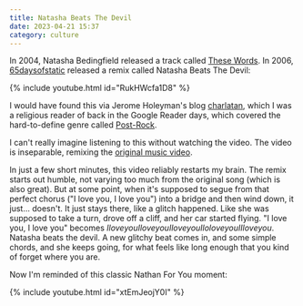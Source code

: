 ```yaml
---
title: Natasha Beats The Devil
date: 2023-04-21 15:37
category: culture
---
```


In 2004, Natasha Bedingfield released a track called [These Words](https://en.wikipedia.org/wiki/These_Words).
In 2006, [65daysofstatic](https://en.wikipedia.org/wiki/65daysofstatic) released a remix called Natasha Beats The Devil:

{% include youtube.html id="RukHWcfa1D8" %}

I would have found this via Jerome Holeyman's blog [charlatan](https://charlatan.livejournal.com), which I was a religious reader of back in the Google Reader days, which covered the hard-to-define genre called [Post-Rock](https://en.wikipedia.org/wiki/Post-rock).

I can't really imagine listening to this without watching the video.
The video is inseparable, remixing the [original music video](https://www.youtube.com/watch?v=e5RuGj0g1tk).

In just a few short minutes, this video reliably restarts my brain.
The remix starts out humble, not varying too much from the original song (which is also great).
But at some point, when it's supposed to segue from that perfect chorus ("I love you, I love you") into a bridge and then wind down, it just... doesn't.
It just stays there, like a glitch happened.
Like she was supposed to take a turn, drove off a cliff, and her car started flying.
"I love you, I love you" becomes _IloveyouIloveyouIloveyouIloloveyouIIloveyou_.
Natasha beats the devil.
A new glitchy beat comes in, and some simple chords, and she keeps going, for what feels like long enough that you kind of forget where you are.

Now I'm reminded of this classic Nathan For You moment:

{% include youtube.html id="xtEmJeojY0I" %}
